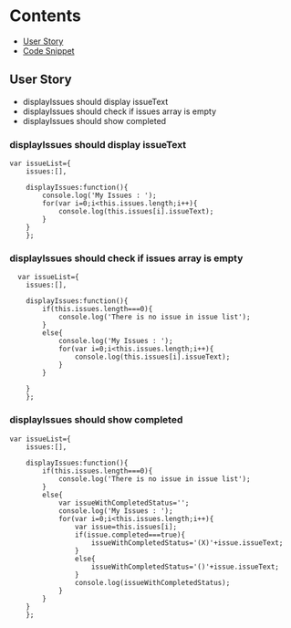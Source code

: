 # Contents

* [User Story](#user-story)
* [Code Snippet](#code-snippet)

## User Story
- displayIssues should display issueText
- displayIssues should check if issues array is empty
- displayIssues should show completed


### displayIssues should display issueText
```
var issueList={
    issues:[],
  
    displayIssues:function(){
        console.log('My Issues : ');
        for(var i=0;i<this.issues.length;i++){
            console.log(this.issues[i].issueText);
        }        
    }
    };
```
### displayIssues should check if issues array is empty
```
  var issueList={
    issues:[],
  
    displayIssues:function(){
        if(this.issues.length===0){
            console.log('There is no issue in issue list');
        }
        else{
            console.log('My Issues : ');
            for(var i=0;i<this.issues.length;i++){
                console.log(this.issues[i].issueText);
            }            
        }
        
    }
    };
```
### displayIssues should show completed
```
var issueList={
    issues:[],
  
    displayIssues:function(){
        if(this.issues.length===0){
            console.log('There is no issue in issue list');
        }
        else{
            var issueWithCompletedStatus='';
            console.log('My Issues : ');
            for(var i=0;i<this.issues.length;i++){
                var issue=this.issues[i];
                if(issue.completed===true){
                    issueWithCompletedStatus='(X)'+issue.issueText;
                }
                else{
                    issueWithCompletedStatus='()'+issue.issueText;
                }
                console.log(issueWithCompletedStatus);
            }            
        }        
    }
    };
```


